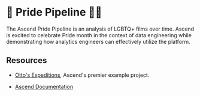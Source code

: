 # 🌈 Pride Pipeline 🏳️‍🌈

The Ascend Pride Pipeline is an analysis of LGBTQ+ films over time. Ascend is excited to celebrate Pride month in the context of data engineering while demonstrating how analytics engineers can effectively utilize the platform.

## Resources
- [Otto's Expeditions](https://github.com/ascend-io/ascend-community/tree/main/ottos-expeditions), Ascend's premier example project. 

- [Ascend Documentation](https://docs.ascend.io/)
